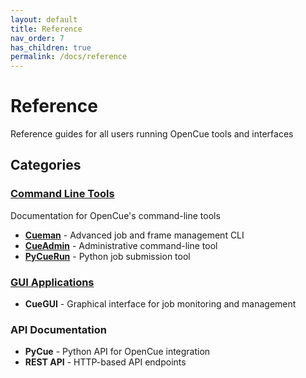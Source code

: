 ```yaml
---
layout: default
title: Reference
nav_order: 7
has_children: true
permalink: /docs/reference
---
```


# Reference

Reference guides for all users running OpenCue tools and interfaces

## Categories

### [Command Line Tools](tools/)
Documentation for OpenCue's command-line tools
- **[Cueman](tools/cueman/)** - Advanced job and frame management CLI
- **[CueAdmin](commands/cueadmin/)** - Administrative command-line tool
- **[PyCueRun](commands/pycuerun/)** - Python job submission tool

### [GUI Applications](CueGUI-app/)
- **CueGUI** - Graphical interface for job monitoring and management

### API Documentation
- **PyCue** - Python API for OpenCue integration
- **REST API** - HTTP-based API endpoints
